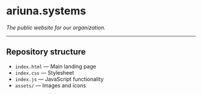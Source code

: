 # ariuna.systems

*The public website for our organization.*

---

## Repository structure

- `index.html` — Main landing page
- `index.css` — Stylesheet
- `index.js` — JavaScript functionality
- `assets/` — Images and icons
